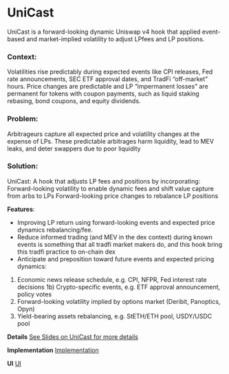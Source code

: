 # UniCast

UniCast is a forward-looking dynamic Uniswap v4 hook that applied event-based and market-implied volatility to adjust LPfees and LP positions.


### Context:
Volatilities rise predictably during expected events like CPI releases, Fed rate announcements, SEC ETF approval dates, and TradFi “off-market” hours.
Price changes are predictable and LP “impermanent losses” are permanent for tokens with coupon payments, such as liquid staking rebasing, bond coupons, and equity dividends.

### Problem:
Arbitrageurs capture all expected price and volatility changes at the expense of LPs.
These predictable arbitrages harm liquidity, lead to MEV leaks, and deter swappers due to poor liquidity

### Solution: 
UniCast: A hook that adjusts LP fees and positions by incorporating:
Forward-looking volatility to enable dynamic fees and shift value capture from arbs to LPs
Forward-looking price changes to rebalance LP positions


**Features**:
- Improving LP return using forward-looking events and expected price dynamics rebalancing/fee.
- Reduce informed trading (and MEV in the dex context) during known events is something that all tradfi market makers do, and this hook bring this tradfi practice to on-chain dex
- Anticipate and preposition toward future events and expected pricing dynamics:
1) Economic news release schedule, e.g. CPI, NFPR, Fed interest rate decisions 1b) Crypto-specific events, e.g. ETF approval announcement, policy votes
2) Forward-looking volatility implied by options market (Deribit, Panoptics, Opyn)
3) Yield-bearing assets rebalancing, e.g. StETH/ETH pool, USDY/USDC pool

**Details**
[See Slides on UniCast for more details](assets/Slides.pdf)


**Implementation**
[Implementation](assets/diagram.png)

**UI**
[UI](assets/UI.jpg)



